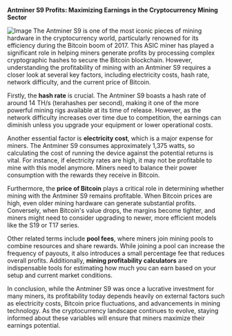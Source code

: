 **Antminer S9 Profits: Maximizing Earnings in the Cryptocurrency Mining Sector**


![Image](https://github.com/user-attachments/assets/31692037-0104-4703-abd1-696b6a7dd41b)
The Antminer S9 is one of the most iconic pieces of mining hardware in the cryptocurrency world, particularly renowned for its efficiency during the Bitcoin boom of 2017. This ASIC miner has played a significant role in helping miners generate profits by processing complex cryptographic hashes to secure the Bitcoin blockchain. However, understanding the profitability of mining with an Antminer S9 requires a closer look at several key factors, including electricity costs, hash rate, network difficulty, and the current price of Bitcoin.

Firstly, the **hash rate** is crucial. The Antminer S9 boasts a hash rate of around 14 TH/s (terahashes per second), making it one of the more powerful mining rigs available at its time of release. However, as the network difficulty increases over time due to competition, the earnings can diminish unless you upgrade your equipment or lower operational costs. 

Another essential factor is **electricity cost**, which is a major expense for miners. The Antminer S9 consumes approximately 1,375 watts, so calculating the cost of running the device against the potential returns is vital. For instance, if electricity rates are high, it may not be profitable to mine with this model anymore. Miners need to balance their power consumption with the rewards they receive in Bitcoin.

Furthermore, the **price of Bitcoin** plays a critical role in determining whether mining with the Antminer S9 remains profitable. When Bitcoin prices are high, even older mining hardware can generate substantial profits. Conversely, when Bitcoin's value drops, the margins become tighter, and miners might need to consider upgrading to newer, more efficient models like the S19 or T17 series.

Other related terms include **pool fees**, where miners join mining pools to combine resources and share rewards. While joining a pool can increase the frequency of payouts, it also introduces a small percentage fee that reduces overall profits. Additionally, **mining profitability calculators** are indispensable tools for estimating how much you can earn based on your setup and current market conditions.

In conclusion, while the Antminer S9 was once a lucrative investment for many miners, its profitability today depends heavily on external factors such as electricity costs, Bitcoin price fluctuations, and advancements in mining technology. As the cryptocurrency landscape continues to evolve, staying informed about these variables will ensure that miners maximize their earnings potential.